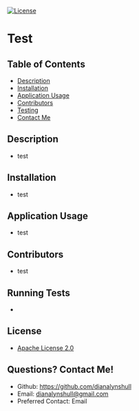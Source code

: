 
[![License](https://img.shields.io/badge/License-Apache%202.0-blue.svg)](https://opensource.org/licenses/Apache-2.0)
# Test
## Table of Contents
* [Description](#description)
* [Installation](#installation)
* [Application Usage](#usage)
* [Contributors](#contributors)
* [Testing](#testing)
* [Contact Me](#contact)
## Description <a id="description"></a>
* test
## Installation <a id="installation"></a>
* test
## Application Usage <a id="usage"></a>
* test
## Contributors <a id="contributors"></a>
* test
## Running Tests <a id="testing"></a>
* 
## License
* [Apache License 2.0](https://choosealicense.com/licenses/apache-2.0/)
## Questions? Contact Me! <a id="contact"></a>
* Github: https://github.com/dianalynshull
* Email: dianalynshull@gmail.com
* Preferred Contact: Email